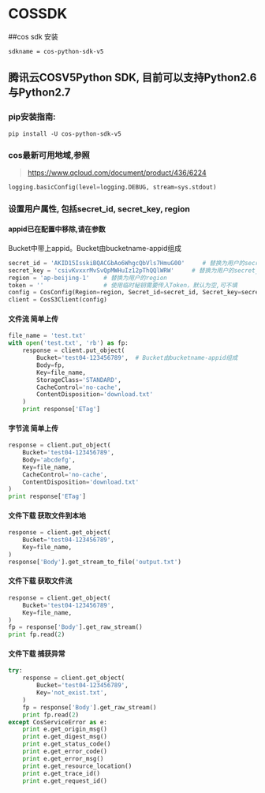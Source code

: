 # COSSDK

##cos sdk 安装

```
sdkname = cos-python-sdk-v5
```

## 腾讯云COSV5Python SDK, 目前可以支持Python2.6与Python2.7

### pip安装指南:

```
pip install -U cos-python-sdk-v5
```

### cos最新可用地域,参照

> https://www.qcloud.com/document/product/436/6224

```python
logging.basicConfig(level=logging.DEBUG, stream=sys.stdout)
```
### 设置用户属性, 包括secret_id, secret_key, region

#### appid已在配置中移除,请在参数

Bucket中带上appid。Bucket由bucketname-appid组成

```python
secret_id = 'AKID15IsskiBQACGbAo6WhgcQbVls7HmuG00'     # 替换为用户的secret_id
secret_key = 'csivKvxxrMvSvQpMWHuIz12pThQQlWRW'     # 替换为用户的secret_key
region = 'ap-beijing-1'    # 替换为用户的region
token = ''                 # 使用临时秘钥需要传入Token，默认为空,可不填
config = CosConfig(Region=region, Secret_id=secret_id, Secret_key=secret_key, Token=token)  # 获取配置对象
client = CosS3Client(config)
```

#### 文件流 简单上传

```python
file_name = 'test.txt'
with open('test.txt', 'rb') as fp:
    response = client.put_object(
        Bucket='test04-123456789',  # Bucket由bucketname-appid组成
        Body=fp,
        Key=file_name,
        StorageClass='STANDARD',
        CacheControl='no-cache',
        ContentDisposition='download.txt'
    )
    print response['ETag']
```

#### 字节流 简单上传

```python
response = client.put_object(
    Bucket='test04-123456789',
    Body='abcdefg',
    Key=file_name,
    CacheControl='no-cache',
    ContentDisposition='download.txt'
)
print response['ETag']
```
#### 文件下载 获取文件到本地

```python
response = client.get_object(
    Bucket='test04-123456789',
    Key=file_name,
)
response['Body'].get_stream_to_file('output.txt')
```

#### 文件下载 获取文件流

```python
response = client.get_object(
    Bucket='test04-123456789',
    Key=file_name,
)
fp = response['Body'].get_raw_stream()
print fp.read(2)
```

#### 文件下载 捕获异常

```python
try:
    response = client.get_object(
        Bucket='test04-123456789',
        Key='not_exist.txt',
    )
    fp = response['Body'].get_raw_stream()
    print fp.read(2)
except CosServiceError as e:
    print e.get_origin_msg()
    print e.get_digest_msg()
    print e.get_status_code()
    print e.get_error_code()
    print e.get_error_msg()
    print e.get_resource_location()
    print e.get_trace_id()
    print e.get_request_id()
```